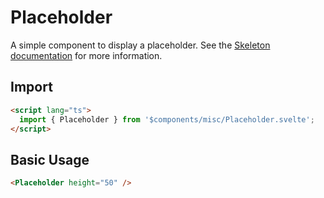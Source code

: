 # Placeholder

A simple component to display a placeholder. See the [Skeleton documentation](https://www.skeleton.dev/elements/placeholders) for more information.

## Import

```html
<script lang="ts">
  import { Placeholder } from '$components/misc/Placeholder.svelte';
</script>
```

## Basic Usage

```html
<Placeholder height="50" />
```
